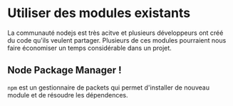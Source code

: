 # Utiliser des modules existants

La communauté nodejs est très acitve et plusieurs développeurs ont créé du code qu'ils veulent partager.
Plusieurs de ces modules pourraient nous faire économiser un temps considérable dans un projet.

## Node Package Manager !

`npm` est un gestionnaire de packets qui permet d'installer de nouveau module et de résoudre les dépendences.


